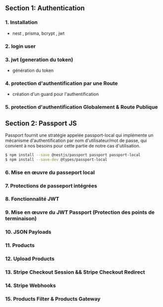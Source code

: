 ## Section 1: Authentication

### 1. Installation

- nest , prisma, bcrypt , jwt

### 2. login user

### 3. jwt (generation du token)

- génération du token

### 4. protection d'authentification par une Route

- création d'un guard pour l'authentification

### 5. protection d'authentification Globalement & Route Publique

## Section 2: Passport JS

Passport fournit une stratégie appelée passport-local qui implémente un mécanisme d'authentification par nom d'utilisateur/mot de passe, qui convient à nos besoins pour cette partie de notre cas d'utilisation.

```bash
$ npm install --save @nestjs/passport passport passport-local
$ npm install --save-dev @types/passport-local
```

### 6. Mise en œuvre du passeport local

### 7. Protections de passeport intégrées

### 8. Fonctionnalité JWT

### 9. Mise en œuvre du JWT Passport (Protection des points de terminaison)

### 10. JSON Payloads

### 11. Products

### 12. Upload Products

### 13. Stripe Checkout Session && Stripe Checkout Redirect

### 14. Stripe Webhooks

### 15. Products Filter & Products Gateway
